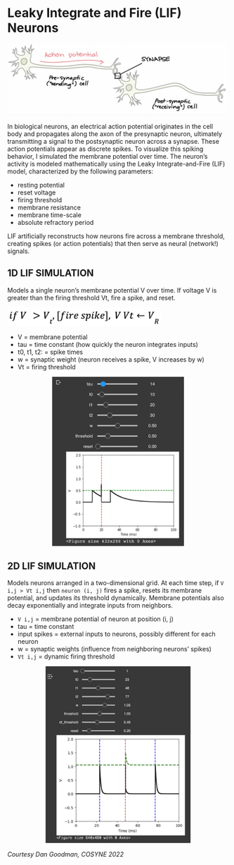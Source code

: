 # Leaky Integrate and Fire (LIF) Neurons

<p align="center">
  <img src="images/unnamed.png" alt="Spike image" width="500px" />
</p>

In biological neurons, an electrical action potential originates in the cell body and propagates along the axon of the presynaptic neuron, ultimately transmitting a signal to the postsynaptic neuron across a synapse. These action potentials appear as discrete spikes. To visualize this spiking behavior, I simulated the membrane potential over time. The neuron’s activity is modeled mathematically using the Leaky Integrate-and-Fire (LIF) model, characterized by the following parameters:
* resting potential
* reset voltage
* firing threshold
* membrane resistance
* membrane time-scale
* absolute refractory period

LIF artificially reconstructs how neurons fire across a membrane threshold, creating spikes (or action potentials) that then serve as neural (network!) signals.

## 1D LIF SIMULATION
Models a single neuron’s membrane potential V over time. If voltage V is greater than the firing threshold Vt, fire a spike, and reset.
<p>
  <img src="images/spike.png" alt="Spike image" width="350px" />
</p>

* V = membrane potential
* tau = time constant (how quickly the neuron integrates inputs)
* t0, t1, t2: = spike times
* w = synaptic weight (neuron receives a spike, V increases by w)
* Vt = firing threshold
<p align="center">
  <img src="images/1d_simulation.png" alt="1D simulation snapshot" width="300px">
</p>

## 2D LIF SIMULATION
Models neurons arranged in a two-dimensional grid. At each time step, if `V i,j > Vt i,j` then `neuron (i, j)` fires a spike, resets its membrane potential, and updates its threshold dynamically. Membrane potentials also decay exponentially and integrate inputs from neighbors.

* `V i,j` = membrane potential of neuron at position (i, j)
* tau = time constant
* input spikes = external inputs to neurons, possibly different for each neuron
* w = synaptic weights (influence from neighboring neurons’ spikes)
* `Vt i,j` = dynamic firing threshold
<p align="center">
  <img src="images/2D.png" alt="1D simulation snapshot" width="330px">
</p>

*Courtesy Dan Goodman, COSYNE 2022*
